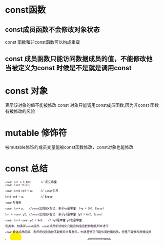 # const函数
## const成员函数不会修改对象状态


const 函数和非const函数可以构成重载 

## const 成员函数只能访问数据成员的值，不能修改他 当被定义为const 时候是不是就是调用const


# const 对象
 表示该对象的值不能被修改
 const 对象只能调用const成员函数,因为非const 函数有被修改的风险

 # mutable 修饰符
 被mutable修饰的成员变量能被const函数修改，const对象也能修改

 # const 总结

 ![const 总结](./const%E7%94%A8%E6%B3%95%E6%80%BB%E7%BB%93.png)




